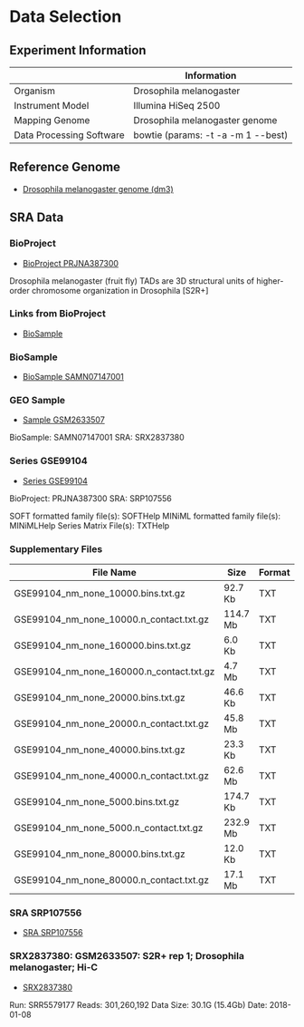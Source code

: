 # Data Selection

## Experiment Information

|                          | Information                        |
| ------------------------ | ---------------------------------- |
| Organism                 | Drosophila melanogaster            |
| Instrument Model         | Illumina HiSeq 2500                |
| Mapping Genome           | Drosophila melanogaster genome     |
| Data Processing Software | bowtie (params: -t -a -m 1 --best) |

## Reference Genome 

- [Drosophila melanogaster genome (dm3)](https://genome.ucsc.edu/cgi-bin/hgSearch?search=dm3&db=dm3)

## SRA Data

### BioProject

- [BioProject PRJNA387300](https://www.ncbi.nlm.nih.gov/bioproject/387300)

Drosophila melanogaster (fruit fly)
TADs are 3D structural units of higher-order chromosome organization in Drosophila [S2R+]

### Links from BioProject

- [BioSample](https://www.ncbi.nlm.nih.gov/biosample?Db=biosample&DbFrom=bioproject&Cmd=Link&LinkName=bioproject_biosample&LinkReadableName=BioSample&ordinalpos=1&IdsFromResult=387300)

### BioSample

- [BioSample SAMN07147001](https://www.ncbi.nlm.nih.gov/biosample/7147001)

### GEO Sample

- [Sample GSM2633507](https://www.ncbi.nlm.nih.gov/geo/query/acc.cgi?acc=GSM2633507)

BioSample: SAMN07147001
SRA: SRX2837380

### Series GSE99104

- [Series GSE99104](https://www.ncbi.nlm.nih.gov/geo/query/acc.cgi?acc=GSE99104)

BioProject: PRJNA387300
SRA: SRP107556

SOFT formatted family file(s): SOFTHelp
MINiML formatted family file(s): MINiMLHelp
Series Matrix File(s): TXTHelp

### Supplementary Files

| File Name                                | Size     | Format |
| ---------------------------------------- | -------- | ------ |
| GSE99104_nm_none_10000.bins.txt.gz       | 92.7 Kb  | TXT    |
| GSE99104_nm_none_10000.n_contact.txt.gz  | 114.7 Mb | TXT    |
| GSE99104_nm_none_160000.bins.txt.gz      | 6.0 Kb   | TXT    |
| GSE99104_nm_none_160000.n_contact.txt.gz | 4.7 Mb   | TXT    |
| GSE99104_nm_none_20000.bins.txt.gz       | 46.6 Kb  | TXT    |
| GSE99104_nm_none_20000.n_contact.txt.gz  | 45.8 Mb  | TXT    |
| GSE99104_nm_none_40000.bins.txt.gz       | 23.3 Kb  | TXT    |
| GSE99104_nm_none_40000.n_contact.txt.gz  | 62.6 Mb  | TXT    |
| GSE99104_nm_none_5000.bins.txt.gz        | 174.7 Kb | TXT    |
| GSE99104_nm_none_5000.n_contact.txt.gz   | 232.9 Mb | TXT    |
| GSE99104_nm_none_80000.bins.txt.gz       | 12.0 Kb  | TXT    |
| GSE99104_nm_none_80000.n_contact.txt.gz  | 17.1 Mb  | TXT    |

### SRA SRP107556

- [SRA SRP107556](https://www.ncbi.nlm.nih.gov/sra?term=SRP107556)

### SRX2837380: GSM2633507: S2R+ rep 1; Drosophila melanogaster; Hi-C

- [SRX2837380](https://www.ncbi.nlm.nih.gov/sra/SRX2837380[accn])

Run: SRR5579177
Reads: 301,260,192
Data Size: 30.1G (15.4Gb)
Date: 2018-01-08
